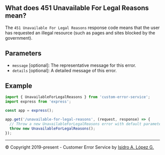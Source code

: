 ## What does 451 Unavailable For Legal Reasons mean?

The `451 Unavailable For Legal Reasons` response code means that the user has requested an illegal resource (such as pages and sites blocked by the government).

## Parameters

- `message` [optional]: The representative message for this error.
- `details` [optional]: A detailed message of this error.

## Example

```javascript
import { UnavailableForLegalReasons } from 'custom-error-service';
import express from 'express';

const app = express();

app.get('/unavailable-for-legal-reasons', (request, response) => {
  // Throw a new UnavailableForLegalReasons error with default parameters
  throw new UnavailableForLegalReasons();
});
```

---

&copy; Copyright 2019-present - Customer Error Service by [Isidro A. López G.](https://ialopezg.com/)
